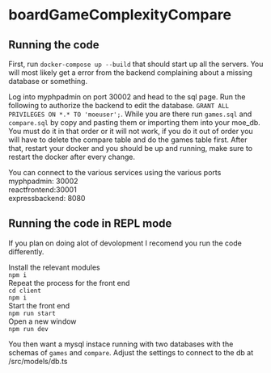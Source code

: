 # boardGameComplexityCompare

## Running the code

First, run `docker-compose up --build` that should start up all the servers. You will most likely get a error from the backend complaining about a missing database or something.   
  
Log into myphpadmin on port 30002 and head to the sql page. Run the following to authorize the backend to edit the database. `GRANT ALL PRIVILEGES ON *.* TO 'moeuser';`. While you are there run `games.sql` and `compare.sql` by copy and pasting them or importing them into your moe_db. You must do it in that order or it will not work, if you do it out of order you will have to delete the compare table and do the games table first. After that, restart your docker and you should be up and running, make sure to restart the docker after every change.

You can connect to the various services using the various ports  
myphpadmin: 30002  
reactfrontend:30001  
expressbackend: 8080  

## Running the code in REPL mode

If you plan on doing alot of devolopment I recomend you run the code differently.

Install the relevant modules  
`npm i`  
Repeat the process for the front end  
`cd client`  
`npm i`  
Start the front end  
`npm run start`  
Open a new window  
`npm run dev`  

You then want a mysql instace running with two databases with the schemas of `games` and `compare`. Adjust the settings to connect to the db at /src/models/db.ts
